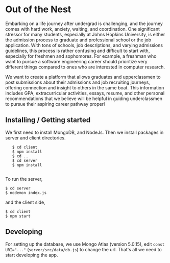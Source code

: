 # Out of the Nest 

Embarking on a life journey after undergrad is challenging, and the journey comes with hard work, anxiety, waiting, and coordination. One significant stressor for many students, especially at Johns Hopkins University, is either the admission process to graduate and professional school or the job application. With tons of schools, job descriptions, and varying admissions guidelines, this process is rather confusing and difficult to start with, especially for freshmen and sophomores. For example, a freshman who want to pursue a software engineering career should prioritize very different things compared to ones who are interested in computer research.  

We want to create a platform that allows graduates and upperclassmen to post submissions about their admissions and job recruiting journeys, offering connection and insight to others in the same boat. This information includes GPA, extracurricular activities, essays, resume, and other personal recommendations that we believe will be helpful in guiding underclassmen to pursue their aspiring career pathway properl

## Installing / Getting started

We first need to install MongoDB, and NodeJs. Then we install packages in server and client directories.

```
   $ cd client
   $ npm install
   $ cd ..
   $ cd server
   $ npm install
   
```
To run the server,
```
$ cd server
$ nodemon index.js
```
and the client side,

```
$ cd client
$ npm start
```

## Developing

For setting up the database, we use Mongo Atlas (version 5.0.15), edit `const URI="..."` (`server/src/data/db.js`) to change the url. That's all we need to start developing the app.
